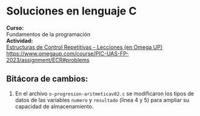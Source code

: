 # Soluciones en lenguaje C

**Curso:**\
Fundamentos de la programación\
**Actividad:**\
[Estructuras de Control Repetitivas - Lecciones (en Omega UP)](https://www.omegaup.com/course/PIC-UAS-FP-2023/assignment/ECR#problems)\
<https://www.omegaup.com/course/PIC-UAS-FP-2023/assignment/ECR#problems>


## Bitácora de cambios:

1. En el archivo `o-progresion-aritmeticav02.c` se modificaron los tipos de datos de las variables `numero` y `resultado` (línea 4 y 5) para ampliar su capacidad de almacenamiento.
